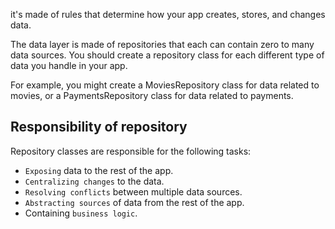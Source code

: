 
it's made of rules that determine how your app creates, stores, and changes data.

The data layer is made of repositories that each can contain zero to many data sources. You should create a repository class for each different type of data you handle in your app.

For example, you might create a MoviesRepository class for data related to movies, or a PaymentsRepository class for data related to payments.

## Responsibility of repository

Repository classes are responsible for the following tasks:

* `Exposing` data to the rest of the app.
* `Centralizing changes` to the data.
* `Resolving conflicts` between multiple data sources.
* `Abstracting sources` of data from the rest of the app.
* Containing `business logic`.
